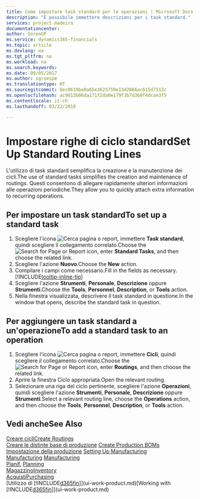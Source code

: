```yaml
---
title: Come impostare task standard per le operazioni | Microsoft Docs
description: "È possibile immettere descrizioni per i task standard."
services: project-madeira
documentationcenter: 
author: SorenGP
ms.service: dynamics365-financials
ms.topic: article
ms.devlang: na
ms.tgt_pltfrm: na
ms.workload: na
ms.search.keywords: 
ms.date: 09/05/2017
ms.author: sgroespe
ms.translationtype: HT
ms.sourcegitcommit: bec0619be0a65e3625759e13d2866ac615d7513c
ms.openlocfilehash: ac9813b06da171f2da0e179f3b7d360f4dcae3f5
ms.contentlocale: it-ch
ms.lasthandoff: 03/22/2018

---
```

# <a name="set-up-standard-routing-lines"></a><span data-ttu-id="4fd41-103">Impostare righe di ciclo standard</span><span class="sxs-lookup"><span data-stu-id="4fd41-103">Set Up Standard Routing Lines</span></span>
<span data-ttu-id="4fd41-104">L'utilizzo di task standard semplifica la creazione e la manutenzione dei cicli.</span><span class="sxs-lookup"><span data-stu-id="4fd41-104">The use of standard tasks simplifies the creation and maintenance of routings.</span></span> <span data-ttu-id="4fd41-105">Questi consentono di allegare rapidamente ulteriori informazioni alle operazioni periodiche.</span><span class="sxs-lookup"><span data-stu-id="4fd41-105">They allow you to quickly attach extra information to recurring operations.</span></span>

## <a name="to-set-up-a-standard-task"></a><span data-ttu-id="4fd41-106">Per impostare un task standard</span><span class="sxs-lookup"><span data-stu-id="4fd41-106">To set up a standard task</span></span>
1. <span data-ttu-id="4fd41-107">Scegliere l'icona ![Cerca pagina o report](media/ui-search/search_small.png "icona Cerca pagina o report"), immettere **Task standard**, quindi scegliere il collegamento correlato.</span><span class="sxs-lookup"><span data-stu-id="4fd41-107">Choose the ![Search for Page or Report](media/ui-search/search_small.png "Search for Page or Report icon") icon, enter **Standard Tasks**, and then choose the related link.</span></span>
2. <span data-ttu-id="4fd41-108">Scegliere l'azione **Nuovo**.</span><span class="sxs-lookup"><span data-stu-id="4fd41-108">Choose the **New** action.</span></span>
3. <span data-ttu-id="4fd41-109">Compilare i campi come necessario.</span><span class="sxs-lookup"><span data-stu-id="4fd41-109">Fill in the fields as necessary.</span></span> [!INCLUDE[tooltip-inline-tip](includes/tooltip-inline-tip_md.md)]
4. <span data-ttu-id="4fd41-110">Scegliere l'azione **Strumenti**, **Personale**, **Descrizione** oppure **Strumenti**.</span><span class="sxs-lookup"><span data-stu-id="4fd41-110">Choose the **Tools**, **Personnel**, **Description**, or **Tools** action.</span></span>
5. <span data-ttu-id="4fd41-111">Nella finestra visualizzata, descrivere il task standard in questione.</span><span class="sxs-lookup"><span data-stu-id="4fd41-111">In the window that opens, describe the standard task in question.</span></span>

## <a name="to-add-a-standard-task-to-an-operation"></a><span data-ttu-id="4fd41-112">Per aggiungere un task standard a un'operazione</span><span class="sxs-lookup"><span data-stu-id="4fd41-112">To add a standard task to an operation</span></span>
1. <span data-ttu-id="4fd41-113">Scegliere l'icona ![Cerca pagina o report](media/ui-search/search_small.png "icona Cerca pagina o report"), immettere **Cicli**, quindi scegliere il collegamento correlato.</span><span class="sxs-lookup"><span data-stu-id="4fd41-113">Choose the ![Search for Page or Report](media/ui-search/search_small.png "Search for Page or Report icon") icon, enter **Routings**, and then choose the related link.</span></span>
2. <span data-ttu-id="4fd41-114">Aprire la finestra Ciclo appropriata.</span><span class="sxs-lookup"><span data-stu-id="4fd41-114">Open the relevant routing.</span></span>
3. <span data-ttu-id="4fd41-115">Selezionare una riga del ciclo pertinente, scegliere l'azione **Operazioni**, quindi scegliere l'azione **Strumenti**, **Personale**, **Descrizione** oppure **Strumenti**.</span><span class="sxs-lookup"><span data-stu-id="4fd41-115">Select a relevant routing line, choose the **Operations** action, and then choose the **Tools**, **Personnel**, **Description**, or **Tools** action.</span></span>

## <a name="see-also"></a><span data-ttu-id="4fd41-116">Vedi anche</span><span class="sxs-lookup"><span data-stu-id="4fd41-116">See Also</span></span>  
[<span data-ttu-id="4fd41-117">Creare cicli</span><span class="sxs-lookup"><span data-stu-id="4fd41-117">Create Routings</span></span>](production-how-to-create-routings.md)  
<span data-ttu-id="4fd41-118">[Creare le distinte base di produzione](production-how-to-create-production-boms.md)   </span><span class="sxs-lookup"><span data-stu-id="4fd41-118">[Create Production BOMs](production-how-to-create-production-boms.md)   </span></span>  
<span data-ttu-id="4fd41-119">[Impostazione della produzione](production-configure-production-processes.md) </span><span class="sxs-lookup"><span data-stu-id="4fd41-119">[Setting Up Manufacturing](production-configure-production-processes.md) </span></span>  
<span data-ttu-id="4fd41-120">[Manufacturing](production-manage-manufacturing.md)  </span><span class="sxs-lookup"><span data-stu-id="4fd41-120">[Manufacturing](production-manage-manufacturing.md)  </span></span>  
<span data-ttu-id="4fd41-121">[Pianif.](production-planning.md) </span><span class="sxs-lookup"><span data-stu-id="4fd41-121">[Planning](production-planning.md) </span></span>  
[<span data-ttu-id="4fd41-122">Magazzino</span><span class="sxs-lookup"><span data-stu-id="4fd41-122">Inventory</span></span>](inventory-manage-inventory.md)  
[<span data-ttu-id="4fd41-123">Acquisti</span><span class="sxs-lookup"><span data-stu-id="4fd41-123">Purchasing</span></span>](purchasing-manage-purchasing.md)  
<span data-ttu-id="4fd41-124">[Utilizzo di [!INCLUDE[d365fin](includes/d365fin_md.md)]](ui-work-product.md)</span><span class="sxs-lookup"><span data-stu-id="4fd41-124">[Working with [!INCLUDE[d365fin](includes/d365fin_md.md)]](ui-work-product.md)</span></span>  

